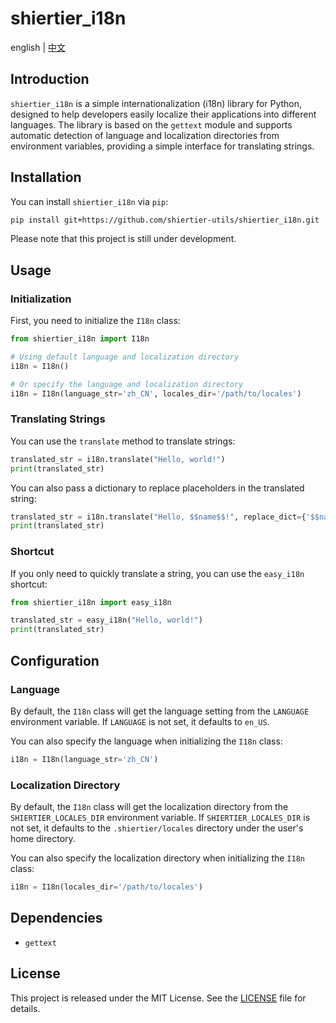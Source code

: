# shiertier_i18n
english | [中文](https://github.com/shiertier-utils/shiertier_i18n/blob/main/README_zh.md)

## Introduction

`shiertier_i18n` is a simple internationalization (i18n) library for Python, designed to help developers easily localize their applications into different languages. The library is based on the `gettext` module and supports automatic detection of language and localization directories from environment variables, providing a simple interface for translating strings.

## Installation

You can install `shiertier_i18n` via `pip`:

```bash
pip install git+https://github.com/shiertier-utils/shiertier_i18n.git
```

Please note that this project is still under development.

## Usage

### Initialization

First, you need to initialize the `I18n` class:

```python
from shiertier_i18n import I18n

# Using default language and localization directory
i18n = I18n()

# Or specify the language and localization directory
i18n = I18n(language_str='zh_CN', locales_dir='/path/to/locales')
```

### Translating Strings

You can use the `translate` method to translate strings:

```python
translated_str = i18n.translate("Hello, world!")
print(translated_str)
```

You can also pass a dictionary to replace placeholders in the translated string:

```python
translated_str = i18n.translate("Hello, $$name$$!", replace_dict={'$$name$$': 'Alice'})
print(translated_str)
```

### Shortcut

If you only need to quickly translate a string, you can use the `easy_i18n` shortcut:

```python
from shiertier_i18n import easy_i18n

translated_str = easy_i18n("Hello, world!")
print(translated_str)
```

## Configuration

### Language

By default, the `I18n` class will get the language setting from the `LANGUAGE` environment variable. If `LANGUAGE` is not set, it defaults to `en_US`.

You can also specify the language when initializing the `I18n` class:

```python
i18n = I18n(language_str='zh_CN')
```

### Localization Directory

By default, the `I18n` class will get the localization directory from the `SHIERTIER_LOCALES_DIR` environment variable. If `SHIERTIER_LOCALES_DIR` is not set, it defaults to the `.shiertier/locales` directory under the user's home directory.

You can also specify the localization directory when initializing the `I18n` class:

```python
i18n = I18n(locales_dir='/path/to/locales')
```

## Dependencies

- `gettext`

## License

This project is released under the MIT License. See the [LICENSE](LICENSE) file for details.